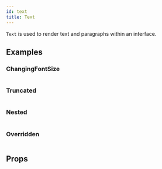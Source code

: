 ```yaml
---
id: text
title: Text
---
```


`Text` is used to render text and paragraphs within an interface.

## Examples

### ChangingFontSize

```ComponentSnackPlayer path=primitives,Text,ChangingFontSize.tsx

```

### Truncated

```ComponentSnackPlayer path=primitives,Text,Truncated.tsx

```

### Nested

```ComponentSnackPlayer path=primitives,Text,Nested.tsx

```

### Overridden

```ComponentSnackPlayer path=primitives,Text,Overriden.tsx

```

## Props

```ComponentPropTable path=primitives,Text,index.tsx showStylingProps=true

```
